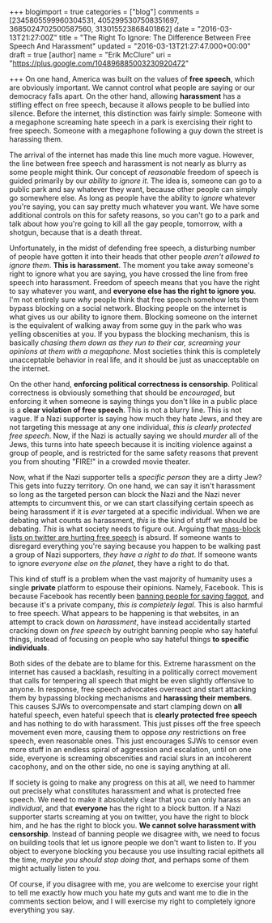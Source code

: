 +++
blogimport = true
categories = ["blog"]
comments = [2345805599960304531, 4052995307508351697, 3685024702500587560, 313015523868401862]
date = "2016-03-13T21:27:00Z"
title = "The Right To Ignore: The Difference Between Free Speech And Harassment"
updated = "2016-03-13T21:27:47.000+00:00"
draft = true
[author]
name = "Erik McClure"
uri = "https://plus.google.com/104896885003230920472"

+++
On one hand, America was built on the values of **free speech**, which are obviously important. We cannot control what people are saying or our democracy falls apart. On the other hand, allowing **harassment** has a stifling effect on free speech, because it allows people to be bullied into silence. Before the internet, this distinction was fairly simple: Someone with a megaphone screaming hate speech in a park is exercising their right to free speech. Someone with a megaphone following a guy down the street is harassing them.

The arrival of the internet has made this line much more vague. However, the line between free speech and harassment is not nearly as blurry as some people might think. Our concept of *reasonable* freedom of speech is guided primarily by our *ability to ignore it*. The idea is, someone can go to a public park and say whatever they want, because other people can simply go somewhere else. As long as people have the ability to *ignore* whatever you're saying, you can say pretty much whatever you want. We have some additional controls on this for safety reasons, so you can't go to a park and talk about how you're going to kill all the gay people, tomorrow, with a shotgun, because that is a death threat.

Unfortunately, in the midst of defending free speech, a disturbing number of people have gotten it into their heads that other people *aren't allowed to ignore them*. **This is harassment**. The moment you take away someone's right to ignore what you are saying, you have crossed the line from free speech into harassment. Freedom of speech means that you have the right to say whatever you want, and **everyone else has the right to ignore you**. I'm not entirely sure *why* people think that free speech somehow lets them bypass blocking on a social network. Blocking people on the internet is what gives us our ability to ignore them. Blocking someone on the internet is the equivalent of walking away from some guy in the park who was yelling obscenities at you. If you bypass the blocking mechanism, this is basically *chasing them down as they run to their car, screaming your opinions at them with a megaphone*. Most societies think this is completely unacceptable behavior in real life, and it should be just as unacceptable on the internet.

On the other hand, **enforcing political correctness is censorship**. Political correctness is obviously something that should be *encouraged*, but enforcing it when someone is saying things you don't like in a public place is a **clear violation of free speech**. This is not a blurry line. This is not vague. If a Nazi supporter is saying how much they hate Jews, and they are not targeting this message at any one individual, *this is clearly protected free speech*. Now, if the Nazi is actually saying we should *murder* all of the Jews, this turns into hate speech because it is inciting violence against a group of people, and is restricted for the same safety reasons that prevent you from shouting "FIRE!" in a crowded movie theater.

Now, what if the Nazi supporter tells a *specific person* they are a dirty Jew? This gets into fuzzy territory. On one hand, we can say it isn't harassment so long as the targeted person can block the Nazi and the Nazi never attempts to circumvent this, or we can start classifying certain speech as being harassment if it is *ever* targeted at a specific individual. When we are debating what counts as harassment, *this* is the kind of stuff we should be debating. *This* is what society needs to figure out. Arguing that [mass-block lists on twitter are hurting free speech](https://www.google.com/url?sa=t&rct=j&q=&esrc=s&source=web&cd=4&cad=rja&uact=8&ved=0ahUKEwj0hOTPob_LAhVM5GMKHeYmC4AQFggtMAM&url=http%3A%2F%2Ffortune.com%2F2015%2F06%2F12%2Ftwitter-free-speech%2F&usg=AFQjCNEMd-RJPwTUw4eB3Pl_uj-ZgY3SqQ&sig2=Wi4Jh0D0eOVwn51TC5RGqQ) is absurd. If someone wants to disregard everything you're saying because you happen to be walking past a group of Nazi supporters, *they have a right to do that*. If someone wants to ignore *everyone else on the planet*, they have a right to do that.

This kind of stuff is a problem when the vast majority of humanity uses a single **private** platform to espouse their opinions. Namely, Facebook. This is because Facebook has recently been [banning people for saying faggot](http://www.vice.com/read/facebook-wont-let-faggots-say-faggot), and because it's a private company, *this is completely legal*. This is also harmful to free speech. What appears to be happening is that websites, in an attempt to crack down on *harassment*, have instead accidentally started cracking down on *free speech* by outright banning people who say hateful things, instead of focusing on people who say hateful things **to specific individuals**.

Both sides of the debate are to blame for this. Extreme harassment on the internet has caused a backlash, resulting in a politically correct movement that calls for tempering all speech that might be even slightly offensive to anyone. In response, free speech advocates overreact and start attacking them by bypassing blocking mechanisms and **harassing their members**. This causes SJWs to overcompensate and start clamping down on **all** hateful speech, even hateful speech that is **clearly protected free speech** and has nothing to do with harassment. This just pisses off the free speech movement even more, causing them to oppose *any* restrictions on free speech, even reasonable ones. This just encourages SJWs to censor even more stuff in an endless spiral of aggression and escalation, until on one side, everyone is screaming obscenities and racial slurs in an incoherent cacophony, and on the other side, no one is saying anything at all.

If society is going to make any progress on this at all, we need to hammer out precisely what constitutes harassment and what is protected free speech. We need to make it absolutely clear that you can only harass an *individual*, and that **everyone** has the right to a block button. If a Nazi supporter starts screaming at you on twitter, you have the right to block him, and he has the right to block you. **We cannot solve harassment with censorship**. Instead of banning people we disagree with, we need to focus on building tools that let us ignore people we don't want to listen to. If you object to everyone blocking you because you use insulting racial epithets all the time, *maybe you should stop doing that*, and perhaps some of them might actually listen to you.

Of course, if you disagree with me, you are welcome to exercise your right to tell me exactly how much you hate my guts and want me to die in the comments section below, and I will exercise my right to completely ignore everything you say.
